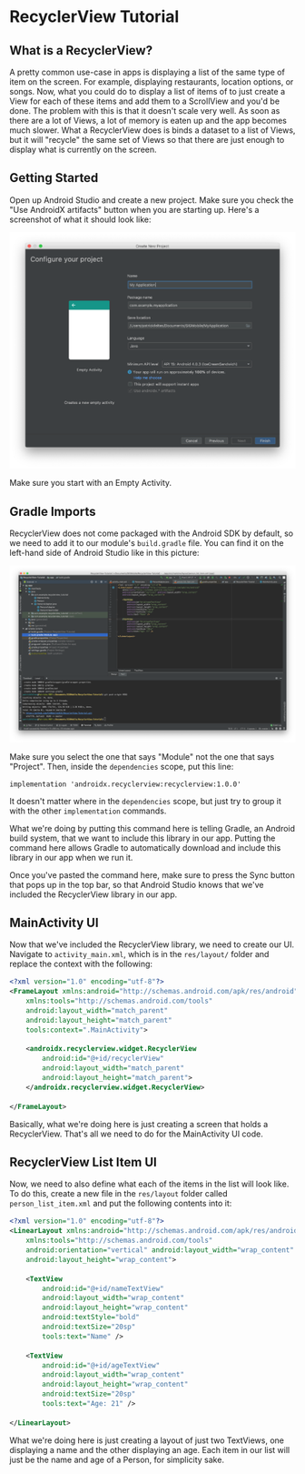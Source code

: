 # RecyclerView Tutorial

## What is a RecyclerView?
A pretty common use-case in apps is displaying a list of the same type of item on the screen. For example, displaying restaurants, location options, or songs. Now, what you could do to display a list of items of to just create a View for each of these items and add them to a ScrollView and you'd be done. The problem with this is that it doesn't scale very well. As soon as there are a lot of Views, a lot of memory is eaten up and the app becomes much slower. What a RecyclerView does is binds a dataset to a list of Views, but it will "recycle" the same set of Views so that there are just enough to display what is currently on the screen.

## Getting Started
Open up Android Studio and create a new project. Make sure you check the "Use AndroidX artifacts" button when you are starting up. Here's a screenshot of what it should look like:

![alt tag](img/androidx.png)

Make sure you start with an Empty Activity.

## Gradle Imports
RecyclerView does not come packaged with the Android SDK by default, so we need to add it to our module's `build.gradle` file. You can find it on the left-hand side of Android Studio like in this picture:

![alt tag](img/build.png)

Make sure you select the one that says "Module" not the one that says "Project". Then, inside the `dependencies` scope, put this line:

```
implementation 'androidx.recyclerview:recyclerview:1.0.0'
```

It doesn't matter where in the `dependencies` scope, but just try to group it with the other `implementation` commands.

What we're doing by putting this command here is telling Gradle, an Android build system, that we want to include this library in our app. Putting the command here allows Gradle to automatically download and include this library in our app when we run it.

Once you've pasted the command here, make sure to press the Sync button that pops up in the top bar, so that Android Studio knows that we've included the RecyclerView library in our app.

## MainActivity UI
Now that we've included the RecyclerView library, we need to create our UI. Navigate to `activity_main.xml`, which is in the `res/layout/` folder and replace the context with the following:

```XML
<?xml version="1.0" encoding="utf-8"?>
<FrameLayout xmlns:android="http://schemas.android.com/apk/res/android"
    xmlns:tools="http://schemas.android.com/tools"
    android:layout_width="match_parent"
    android:layout_height="match_parent"
    tools:context=".MainActivity">

    <androidx.recyclerview.widget.RecyclerView
        android:id="@+id/recyclerView"
        android:layout_width="match_parent"
        android:layout_height="match_parent">
    </androidx.recyclerview.widget.RecyclerView>

</FrameLayout>
```
Basically, what we're doing here is just creating a screen that holds a RecyclerView. That's all we need to do for the MainActivity UI code.

## RecyclerView List Item UI
Now, we need to also define what each of the items in the list will look like. To do this, create a new file in the `res/layout` folder called `person_list_item.xml` and put the following contents into it:

```XML
<?xml version="1.0" encoding="utf-8"?>
<LinearLayout xmlns:android="http://schemas.android.com/apk/res/android"
    xmlns:tools="http://schemas.android.com/tools"
    android:orientation="vertical" android:layout_width="wrap_content"
    android:layout_height="wrap_content">

    <TextView
        android:id="@+id/nameTextView"
        android:layout_width="wrap_content"
        android:layout_height="wrap_content"
        android:textStyle="bold"
        android:textSize="20sp"
        tools:text="Name" />

    <TextView
        android:id="@+id/ageTextView"
        android:layout_width="wrap_content"
        android:layout_height="wrap_content"
        android:textSize="20sp"
        tools:text="Age: 21" />

</LinearLayout>
```

What we're doing here is just creating a layout of just two TextViews, one displaying a name and the other displaying an age. Each item in our list will just be the name and age of a Person, for simplicity sake.
